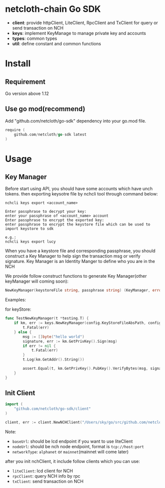 # netcloth-chain Go SDK


- **client**: provide httpClient, LiteClient, RpcClient and TxClient for query or send transaction on NCH
- **keys**: implement KeyManage to manage private key and accounts
- **types**: common types
- **util**: define constant and common functions

# Install

## Requirement

Go version above 1.12

## Use go mod(recommend)

Add "github.com/netcloth/go-sdk" dependency into your go.mod file.

```go
require (
	github.com/netcloth/go-sdk latest
)
```

# Usage

## Key Manager

Before start using API, you should have some accounts which have unch tokens. then exporting keysotre file by nchcli tool through command below:
```cassandraql
nchcli keys export <account_name>

Enter passphrase to decrypt your key:
enter your passphrase of <account_name> account
Enter passphrase to encrypt the exported key:
enter passphrase to encrypt the keystore file which can be used to import keystore to sdk

e.g.:
nchcli keys export lucy

```

When you have a keystore file and corresponding passphrase, you should construct a Key Manager to help sign the transaction msg or verify signature. Key Manager is an Identity Manger to define who you are in the NCH

We provide follow construct functions to generate Key Manager(other keyManager will coming soon):

```go
NewKeyManager(keystoreFile string, passphrase string) (KeyManager, error)
```

Examples:

for keyStore:

```go
func TestNewKeyManager(t *testing.T) {
	if km, err := keys.NewKeyManager(config.KeyStoreFileAbsPath, config.KeyStorePasswd); err != nil {
		t.Fatal(err)
	} else {
		msg := []byte("hello world")
		signature, err := km.GetPrivKey().Sign(msg)
		if err != nil {
			t.Fatal(err)
		}
		t.Log(km.GetAddr().String())

		assert.Equal(t, km.GetPrivKey().PubKey().VerifyBytes(msg, signature), true)
	}
}
```

## Init Client

```go
import (
	"github.com/netcloth/go-sdk/client"
)

client, err := client.NewNCHClient("/Users/sky/go/src/github.com/netcloth/go-sdk/config/sdk.yaml")
```

Note:
- `baseUrl`: should be lcd endpoint if you want to use liteClient
- `nodeUrl`: should be nch node endpoint, format is `tcp://host:port`
- `networkType`: `alphanet` or `mainnet`(mainnet will come later)

after you init nchClient, it include follow clients which you can use:

- `liteClient`: lcd client for NCH
- `rpcClient`: query NCH info by rpc
- `txClient`: send transaction on NCH

